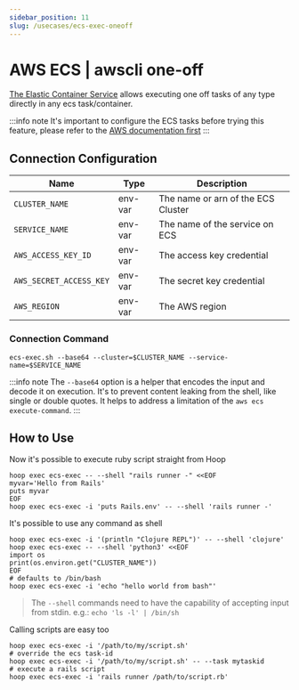 ```yaml
---
sidebar_position: 11
slug: /usecases/ecs-exec-oneoff
---
```


# AWS ECS | awscli one-off

[The Elastic Container Service](https://docs.aws.amazon.com/AmazonECS/latest/developerguide/ecs-exec.html) allows executing one off tasks of any type directly in any ecs task/container.

:::info note
It's important to configure the ECS tasks before trying this feature, please refer to the [AWS documentation first](https://docs.aws.amazon.com/AmazonECS/latest/developerguide/ecs-exec.html)
:::

## Connection Configuration

| Name                    | Type    | Description                        |
|------------------------ | ------- | ---------------------------------- |
| `CLUSTER_NAME`          | env-var | The name or arn of the ECS Cluster |
| `SERVICE_NAME`          | env-var | The name of the service on ECS     |
| `AWS_ACCESS_KEY_ID`     | env-var | The access key credential          |
| `AWS_SECRET_ACCESS_KEY` | env-var | The secret key credential          |
| `AWS_REGION`            | env-var | The AWS region                     |

### Connection Command

```shell
ecs-exec.sh --base64 --cluster=$CLUSTER_NAME --service-name=$SERVICE_NAME
```

:::info note
The `--base64` option is a helper that encodes the input and decode it on execution. It's to prevent content leaking from the shell, like single or double quotes. It helps to address a limitation of the `aws ecs execute-command`.
:::

## How to Use

Now it's possible to execute ruby script straight from Hoop

```shell
hoop exec ecs-exec -- --shell "rails runner -" <<EOF
myvar='Hello from Rails'
puts myvar
EOF
hoop exec ecs-exec -i 'puts Rails.env' -- --shell 'rails runner -'
```

It's possible to use any command as shell

```shell
hoop exec ecs-exec -i '(println "Clojure REPL")' -- --shell 'clojure'
hoop exec ecs-exec -- --shell 'python3' <<EOF
import os
print(os.environ.get("CLUSTER_NAME"))
EOF
# defaults to /bin/bash
hoop exec ecs-exec -i 'echo "hello world from bash"'
```

> The `--shell` commands need to have the capability of accepting input from stdin.
> e.g.: `echo 'ls -l' | /bin/sh`

Calling scripts are easy too

```shell
hoop exec ecs-exec -i '/path/to/my/script.sh'
# override the ecs task-id
hoop exec ecs-exec -i '/path/to/my/script.sh' -- --task mytaskid
# execute a rails script
hoop exec ecs-exec -i 'rails runner /path/to/script.rb'
```
